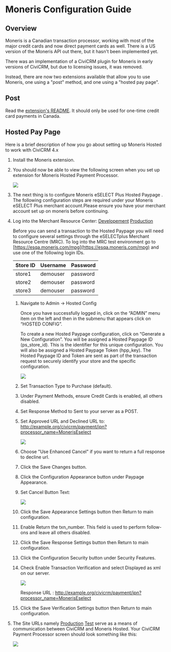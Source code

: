 # Moneris Configuration Guide

## Overview

Moneris is a Canadian transaction processor, working with most of the major credit cards and now direct payment cards as well. There is a US version of the Moneris API out there, but it hasn't been implemented yet.

There was an implementation of a CiviCRM plugin for Moneris in early versions of CiviCRM, but due to licensing issues, it was removed.

Instead, there are now two extensions available that allow you to use Moneris, one using a "post" method, and one using a "hosted pay page".

## Post

Read the [extension's README](https://github.com/adixon/ca.civicrm.moneris/blob/master/README.md). It should only be used for one-time credit card payments in Canada.

## Hosted Pay Page

Here is a brief description of how you go about setting up Moneris Hosted to work with CiviCRM 4.x

1. Install the Moneris extension.

2. You should now be able to view the following screen when you set up extension for Moneris Hosted Payment Processor.

    ![](img/moneris-01.png)

3. The next thing is to configure Moneris eSELECT Plus Hosted Paypage . The following configuration steps are required under your Moneris eSELECT Plus merchant account.Please ensure you have your merchant account set up on moneris before continuing.

4. Log into the Merchant Resource Center: [Developement](https://esqa.moneris.com/mpg/index.php) [Production](https://www3.moneris.com/mpg)

    Before you can send a transaction to the Hosted Paypage you will need to configure several settings through the eSELECTplus Merchant Resource Centre (MRC).
     To log into the MRC test environment go to [https://esqa.moneris.com/mpg](https://esqa.moneris.com/mpg) and use one of the following login IDs.
    
    | Store ID | Username | Password |
    | --- | --- | --- |
    | store1 | demouser | password |
    | store2 | demouser | password |
    | store3 | demouser | password |

    1. Navigate to Admin -> Hosted Config
    
        Once you have successfully logged in, click on the “ADMIN” menu item on the left and then in the submenu that appears click on “HOSTED CONFIG”.
        
        To create a new Hosted Paypage configuration, click on “Generate a New Configuration”. You will be assigned a Hosted Paypage ID (ps_store_id). This is the identifier for this unique configuration. You will also be assigned a Hosted Paypage Token (hpp_key). The Hosted Paypage ID and Token are sent as part of the transaction request to securely identify your store and the specific configuration.
    
        ![](img/moneris-hosted-paypage.png)
    
    1. Set Transaction Type to Purchase (default).
    1. Under Payment Methods, ensure Credit Cards is enabled, all others disabled.
    1. Set Response Method to Sent to your server as a POST.
    1. Set Approved URL and Declined URL to: http://example.org/civicrm/payment/ipn?processor_name=MonerisEselect
    
        ![](img/moneris-response-method.png)
    
    1. Choose "Use Enhanced Cancel"  if you want to return a full response to decline url.
    
    1. Click the Save Changes button.
    1. Click the Configuration Appearance button under Paypage Appearance.
    1. Set Cancel Button Text:
    
        ![](img/moneris-cancel-button-text.png)
    
    1. Click the Save Appearance Settings button then Return to main configuration.
    1. Enable Return the txn_number. This field is used to perform follow-ons and leave all others disabled.
    1. Click the Save Response Settings button then Return to main configuration.
    1. Click the Configuration Security button under Security Features.
    1. Check Enable Transaction Verification and select Displayed as xml on our server.
    
        ![](img/moneris-transaction-verification.png)
    
        Response URL : http://example.org/civicrm/payment/ipn?processor_name=MonerisEselect
    
    1. Click the Save Verification Settings button then Return to main configuration.

1. The Site URLs namely [Production](https://www3.moneris.com/) [Test](https://esqa.moneris.com/) serve as a means of communication between CiviCRM and Moneris Hosted. Your CiviCRM Payment Processor screen should look something like this:

    ![](img/moneris-02.png)
